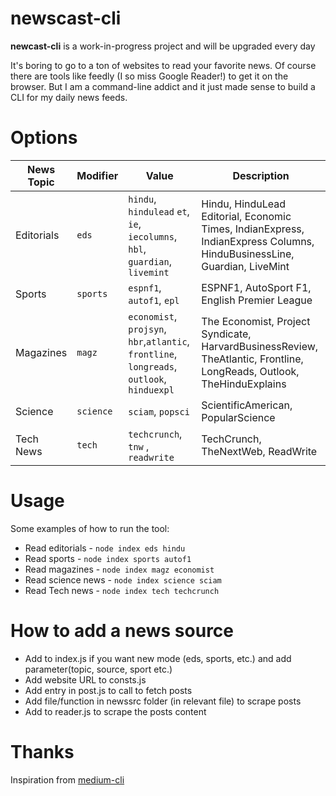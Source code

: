 # newscast-cli

**newcast-cli** is a work-in-progress project and will be upgraded every day

It's boring to go to a ton of websites to read your favorite news. Of course there are tools like feedly (I so miss Google Reader!) to get it on the browser.
But I am a command-line addict and it just made sense to build a CLI for my daily news feeds.

# Options

| News Topic | Modifier  | Value                                                                                      | Description                                                                                                             |
| ---------- | --------- | ------------------------------------------------------------------------------------------ | ----------------------------------------------------------------------------------------------------------------------- |
| Editorials | `eds`     | `hindu`, `hindulead` `et`, `ie`, `iecolumns`, `hbl`, `guardian`, `livemint`                | Hindu, HinduLead Editorial, Economic Times, IndianExpress, IndianExpress Columns, HinduBusinessLine, Guardian, LiveMint |
| Sports     | `sports`  | `espnf1`, `autof1`, `epl`                                                                  | ESPNF1, AutoSport F1, English Premier League                                                                            |
| Magazines  | `magz`    | `economist`, `projsyn`, `hbr`,`atlantic`, `frontline`, `longreads`, `outlook`, `hinduexpl` | The Economist, Project Syndicate, HarvardBusinessReview, TheAtlantic, Frontline, LongReads, Outlook, TheHinduExplains   |
| Science    | `science` | `sciam`, `popsci`                                                                          | ScientificAmerican, PopularScience                                                                                      |
| Tech News  | `tech`    | `techcrunch`, `tnw` , `readwrite`                                                          | TechCrunch, TheNextWeb, ReadWrite                                                                                       |

# Usage

Some examples of how to run the tool:

- Read editorials - `node index eds hindu`
- Read sports - `node index sports autof1`
- Read magazines - `node index magz economist`
- Read science news - `node index science sciam`
- Read Tech news - `node index tech techcrunch`

# How to add a news source

- Add to index.js if you want new mode (eds, sports, etc.) and add parameter(topic, source, sport etc.)
- Add website URL to consts.js
- Add entry in post.js to call to fetch posts
- Add file/function in newssrc folder (in relevant file) to scrape posts
- Add to reader.js to scrape the posts content

# Thanks

Inspiration from [medium-cli](https://github.com/djadmin/medium-cli)
